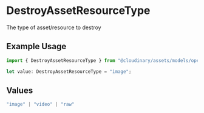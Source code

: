 # DestroyAssetResourceType

The type of asset/resource to destroy

## Example Usage

```typescript
import { DestroyAssetResourceType } from "@cloudinary/assets/models/operations";

let value: DestroyAssetResourceType = "image";
```

## Values

```typescript
"image" | "video" | "raw"
```